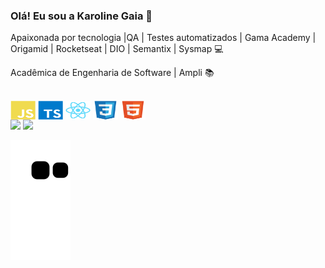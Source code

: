 ### Olá! Eu sou a Karoline Gaia 👋
<p>Apaixonada por tecnologia |QA | Testes automatizados | Gama Academy | Origamid | Rocketseat | DIO | Semantix | Sysmap 💻 </p>
<p>Acadêmica de Engenharia de Software | Ampli 📚</p>



<div style="display: inline_block"><br>
  <img align="center" alt="Karol-Js" height="30" width="40" src="https://raw.githubusercontent.com/devicons/devicon/master/icons/javascript/javascript-plain.svg">
  <img align="center" alt="Karol-Ts" height="30" width="40" src="https://raw.githubusercontent.com/devicons/devicon/master/icons/typescript/typescript-plain.svg">
  <img align="center" alt="Karol-React" height="30" width="40" src="https://raw.githubusercontent.com/devicons/devicon/master/icons/react/react-original.svg">
  
  <img align="center" alt="Karol-CSS" height="30" width="40" src="https://raw.githubusercontent.com/devicons/devicon/master/icons/css3/css3-original.svg">
  <img align="center" alt="Karol-HTML" height="30" width="40" src="https://raw.githubusercontent.com/devicons/devicon/master/icons/html5/html5-original.svg">
 
  
  </div>
  
<!--   ##
  <div align="center">
<a href="https://github.com/Karolinegaia">
  <img height="165em" src="https://github-readme-stats.vercel.app/api?username=Karolinegaia&show_icons=true&theme=nord&include_all_commits=true"/>
  <img height="165em" src="https://github-readme-stats.vercel.app/api/top-langs/?username=Karolinegaia&layout=compact&langs_count=7&theme=nord"/>
</div>
  <br> -->


 
<div> 
  <a href = "mailto:drakarolinegaia"><img src="https://img.shields.io/badge/-Gmail-%23333?style=for-the-badge&logo=gmail&logoColor=white" target="_blank"></a>
  <a href="https://https://www.linkedin.com/in/karoline-gaia-alexandre-919b31120/" target="_blank"><img src="https://img.shields.io/badge/-LinkedIn-%230077B5?style=for- the-badge&logo=linkedin&logoColor=white" target="_blank"></a> 
 
  ![Snake animation](https://github.com/rafaballerini/rafaballerini/blob/output/github-contribution-grid-snake.svg)
 
</div>
